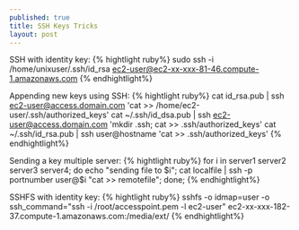 ```yaml
---
published: true
title: SSH Keys Tricks
layout: post
---
```

SSH with identity key:
{% hightlight ruby%}
sudo ssh -i /home/unixuser/.ssh/id_rsa ec2-user@ec2-xx-xxx-81-46.compute-1.amazonaws.com
{% endhightlight%}

Appending new keys using SSH:
{% hightlight ruby%}
cat id_rsa.pub | ssh ec2-user@access.domain.com 'cat >> /home/ec2-user/.ssh/authorized_keys'
cat ~/.ssh/id_dsa.pub | ssh ec2-user@access.domain.com 'mkdir .ssh; cat >> .ssh/authorized_keys'
cat ~/.ssh/id_rsa.pub | ssh user@hostname 'cat >> .ssh/authorized_keys'
{% endhightlight%}

Sending a key multiple server:
{% hightlight ruby%}
for i in server1 server2 server3 server4; 
do 
    echo "sending file to $i";
    cat localfile | ssh -p portnumber user@$i "cat >> remotefile"; 
done;
{% endhightlight%}

SSHFS with identity key:
{% hightlight ruby%}
sshfs -o idmap=user -o ssh_command="ssh -i /root/accesspoint.pem -l ec2-user"  ec2-xx-xxx-182-37.compute-1.amazonaws.com:/media/ext/
{% endhightlight%}
